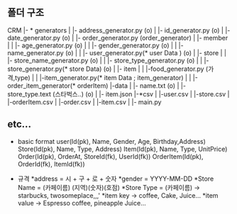 ## 폴더 구조

CRM
|- * generators
|   |- address_generator.py (o)
|   |- id_generator.py (o)
|   |- date_generator.py (o)
|   |- order_generator.py (order_generator)
|   |- member
|   |  |- age_generator.py (o)
|   |  |- gender_generator.py (o)
|   |  |- name_generator.py (o)
|   |  |- user_generator.py(* user Data ) (o)
|   |- store
|   |  |- store_name_generator.py (o)
|   |  |- store_type_generator.py (o)
|   |  |- store_generator.py(* store Data) (o)
|   |- item
|   |  |-food_generator.py (가격,type)
|   |  |-item_generator.py(* item Data ; item_generator)
|   |  |-order_item_generator(* orderItem) 
|-data
|   |- name.txt (o)
|   |- store_type.text (스타벅스..) (o)
|   |- item.json
|-*csv
|   |-user.csv
|   |-store.csv
|   |-orderItem.csv
|   |-order.csv
|   |-item.csv
|
|- main.py


## etc...
* basic format
user(Id(pk), Name, Gender, Age, Birthday,Address)
Store(Id(pk), Name, Type, Address)
Item(Id(pk), Name, Type, UnitPrice)
Order(Id(pk), OrderAt, StoreId(fk), UserId(fk))
OrderItem(Id(pk), OrderId(fk), ItemId(fk))


* 규격
*address = 시 + 구 + 로 + 숫자
*gender = YYYY-MM-DD
*Store Name = (카페이름) (지역)(숫자)(호점)
*Store Type = (카페이름) -> starbucks, twosomeplace,,,'
*item key -> coffee, Cake, Juice...
*item value -> Espresso coffee, pineapple Juice...

